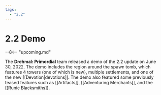 ```yaml
---
tags:
  - "2.2"
---
```


# 2.2 Demo

--8<-- "upcoming.md"

The **Drehmal: Primordial** team released a demo of the 2.2 update on June 30, 2022. The demo includes the region around the spawn tomb, which features 4 towers (one of which is new), multiple settlements, and one of the new [[Devotion|devotions]]. The demo also featured some previously teased features such as [[Artifacts]], [[Adventuring Merchants]], and the [[Runic Blacksmiths]].
